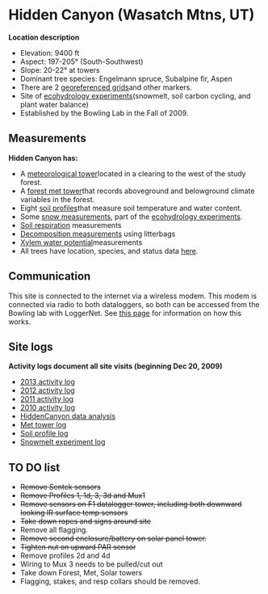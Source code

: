 # Hidden Canyon (Wasatch Mtns, UT)

 **Location description**

* Elevation: 9400 ft
* Aspect: 197-205° (South-Southwest)
* Slope: 20-22° at towers
* Dominant tree species: Engelmann spruce, Subalpine fir, Aspen
* There are 2 [georeferenced grids](georeferencing.md)and other markers.
* Site of [ecohydrology experiments](overview.md)(snowmelt, soil carbon cycling, and plant water balance) 
* Established by the Bowling Lab in the Fall of 2009.

## Measurements

 **Hidden Canyon has:**

* A [meteorological tower](mettowers.md)located in a clearing to the west of the study forest.
* A [forest met tower](mettowers.md)that records aboveground and belowground climate variables in the forest.
* Eight [soil profiles](soilprofiles.md)that measure soil temperature and water content.
* Some [snow measurements](snowmeltlog_1.md), part of the [ecohydrology experiments](overview.md).
* [Soil respiration](soilresplog_1.md) measurements
* [Decomposition measurements](litterbaglog_1.md) using litterbags
* [Xylem water potential](ecosystemwaterlog_1.md)measurements
* All trees have location, species, and status data [here](trees.md).

## Communication

This site is connected to the internet via a wireless modem. This modem
is connected via radio to both dataloggers, so both can be accessed from
the Bowling lab with LoggerNet. See [this page](communicationsystem.md) for information on how this works.

## Site logs

 **Activity logs document all site visits (beginning Dec 20, 2009)**

* [2013 activity log](hc2013_log.md)
* [2012 activity log](hc2012_log.md)
* [2011 activity log](hc2011_log.md)
* [2010 activity log](hc2010_log.md)
* [HiddenCanyon data analysis](analysislog_1.md)
* [Met tower log](mettowerlog_1.md)
* [Soil profile log](soilprofilelog_1.md)
* [Snowmelt experiment log](snowmeltlog_1.md)

## TO DO list

-  ~~Remove Sentek sensors~~
-  ~~Remove Profiles 1, 1d, 3, 3d and Mux1~~
-  ~~Remove sensors on F1 datalogger tower, including 
 both downward looking IR surface temp sensors~~
-  ~~Take down ropes and signs around site~~
- Remove all flagging.
-  ~~Remove second enclosure/battery on solar panel 
 tower.~~
-  ~~Tighten nut on upward PAR sensor~~
- Remove profiles 2d and 4d
- Wiring to Mux 3 needs to be pulled/cut out
- Take down Forest, Met, Solar towers
- Flagging, stakes, and resp collars should be removed. 
